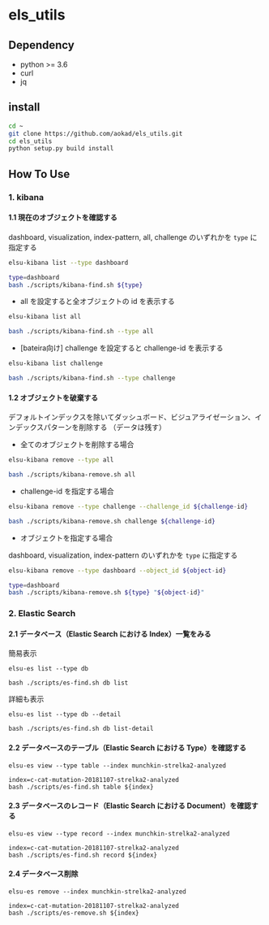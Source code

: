 # els_utils

## Dependency

 - python >= 3.6
 - curl
 - jq

## install

```Bash
cd ~
git clone https://github.com/aokad/els_utils.git
cd els_utils
python setup.py build install
```

## How To Use

### 1. kibana

#### 1.1 現在のオブジェクトを確認する

dashboard, visualization, index-pattern, all, challenge のいずれかを `type` に指定する

```Bash
elsu-kibana list --type dashboard

type=dashboard
bash ./scripts/kibana-find.sh ${type}
```

 - all を設定すると全オブジェクトの id を表示する

```Bash
elsu-kibana list all

bash ./scripts/kibana-find.sh --type all
```

 - [bateira向け] challenge を設定すると challenge-id を表示する

```Bash
elsu-kibana list challenge

bash ./scripts/kibana-find.sh --type challenge
```

#### 1.2 オブジェクトを破棄する

デフォルトインデックスを除いてダッシュボード、ビジュアライゼーション、インデックスパターンを削除する
（データは残す）

 - 全てのオブジェクトを削除する場合

```Bash
elsu-kibana remove --type all

bash ./scripts/kibana-remove.sh all
```

 - challenge-id を指定する場合

```Bash
elsu-kibana remove --type challenge --challenge_id ${challenge-id}

bash ./scripts/kibana-remove.sh challenge ${challenge-id}
```

 - オブジェクトを指定する場合

dashboard, visualization, index-pattern のいずれかを `type` に指定する

```Bash
elsu-kibana remove --type dashboard --object_id ${object-id}

type=dashboard
bash ./scripts/kibana-remove.sh ${type} "${object-id}"
```

### 2. Elastic Search

#### 2.1 データベース（Elastic Search における Index）一覧をみる

簡易表示

```
elsu-es list --type db

bash ./scripts/es-find.sh db list
```

詳細も表示

```
elsu-es list --type db --detail

bash ./scripts/es-find.sh db list-detail
```


#### 2.2 データベースのテーブル（Elastic Search における Type）を確認する

```
elsu-es view --type table --index munchkin-strelka2-analyzed

index=c-cat-mutation-20181107-strelka2-analyzed
bash ./scripts/es-find.sh table ${index}
```

#### 2.3 データベースのレコード（Elastic Search における Document）を確認する

```
elsu-es view --type record --index munchkin-strelka2-analyzed

index=c-cat-mutation-20181107-strelka2-analyzed
bash ./scripts/es-find.sh record ${index}
```

#### 2.4 データベース削除

```
elsu-es remove --index munchkin-strelka2-analyzed

index=c-cat-mutation-20181107-strelka2-analyzed
bash ./scripts/es-remove.sh ${index}
```

